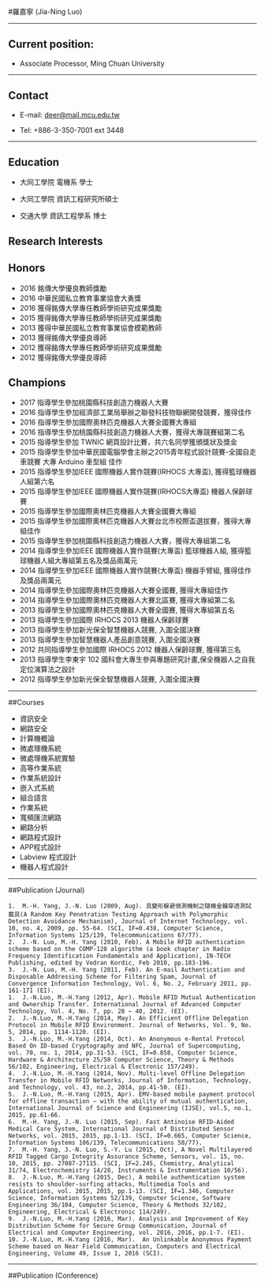 #羅嘉寧 (Jia-Ning Luo)

---


## Current position:


* Associate Processor, Ming Chuan University

---

## Contact

* E-mail: deer@mail.mcu.edu.tw

* Tel:  +886-3-350-7001 ext 3448

---

## Education

* 大同工學院 電機系 學士

* 大同工學院 資訊工程研究所碩士

* 交通大學 資訊工程學系 博士

## Research Interests


## Honors

* 2016 銘傳大學優良教師獎勵
* 2016 中華民國私立教育事業協會大勇獎
* 2016 獲得銘傳大學專任教師學術研究成果獎勵
* 2015 獲得銘傳大學專任教師學術研究成果獎勵
* 2013 獲得中華民國私立教育事業協會模範教師
* 2013 獲得銘傳大學優良導師
* 2012 獲得銘傳大學專任教師學術研究成果獎勵
* 2012 獲得銘傳大學優良導師

## Champions

* 2017 指導學生參加桃園縣科技創造力機器人大賽
* 2016 指導學生參加經濟部工業局舉辦之聯發科技物聯網開發競賽，獲得佳作
* 2016 指導學生參加國際奧林匹克機器人大賽全國賽大專組
* 2016 指導學生參加桃園縣科技創造力機器人大賽，獲得大專競賽組第二名
* 2015 指導學生參加 TWNIC 網頁設計比賽，共六名同學獲頒獎狀及獎金
* 2015 指導學生參加中華民國電腦學會主辦之2015青年程式設計競賽-全國自走車競賽 大專 Arduino 車型組 佳作
* 2015 指導學生參加IEEE 國際機器人實作競賽(IRHOCS 大專盃), 獲得籃球機器人組第六名
* 2015 指導學生參加IEEE 國際機器人實作競賽(IRHOCS大專盃) 機器人保齡球賽
* 2015 指導學生參加國際奧林匹克機器人大賽全國賽大專組
* 2015 指導學生參加國際奧林匹克機器人大賽台北市校際盃選拔賽，獲得大專組佳作
* 2015 指導學生參加桃園縣科技創造力機器人大賽，獲得大專組第二名
* 2014 指導學生參加IEEE 國際機器人實作競賽(大專盃) 籃球機器人組, 獲得籃球機器人組大專組第五名及獎品兩萬元
* 2014 指導學生參加IEEE 國際機器人實作競賽(大專盃) 機器手臂組, 獲得佳作及獎品兩萬元
* 2014 指導學生參加國際奧林匹克機器人大賽全國賽, 獲得大專組佳作
* 2014 指導學生參加國際奧林匹克機器人大賽北區賽, 獲得大專組第二名
* 2013 指導學生參加國際奧林匹克機器人大賽全國賽, 獲得大專組第五名
* 2013 指導學生參加國際 IRHOCS 2013 機器人保齡球賽
* 2013 指導學生參加新光保全智慧機器人競賽, 入圍全國決賽
* 2013 指導學生參加智慧機器人產品創意競賽, 入圍全國決賽
* 2012 共同指導學生參加國際 IRHOCS 2012 機器人保齡球賽, 獲得第三名
* 2013 指導學生李東宇 102 國科會大專生參與專題研究計畫,保全機器人之自我定位演算法之設計
* 2012 指導學生參加新光保全智慧機器人競賽, 入圍全國決賽


---
##Courses

* 資訊安全
* 網路安全
* 計算機概論
* 微處理機系統
* 微處理機系統實驗
* 高等作業系統
* 作業系統設計
* 嵌入式系統
* 組合語言
* 作業系統
* 寬頻匯流網路
* 網路分析
* 網路程式設計
* APP程式設計
* Labview 程式設計
* 機器人程式設計

---

##Publication (Journal)


	1.	M.-H. Yang, J.-N. Luo (2009, Aug). 具變形躲避偵測機制之隨機金鑰穿透測試載具(A Random Key Penetration Testing Approach with Polymorphic Detection Avoidance Mechanism), Journal of Internet Technology, vol. 10, no. 4, 2009, pp. 55-64. (SCI, IF=0.438, Computer Science, Information Systems 125/139, Telecommunications 67/77).
	2.	J.-N. Luo, M.-H. Yang (2010, Feb). A Mobile RFID authentication scheme based on the COMP-128 algorithm (a book chapter in Radio Frequency Identification Fundamentals and Application), IN-TECH Publishing, edited by Vedran Kordic, Feb 2010, pp.183-196.
	3.	J.-N. Luo, M.-H. Yang (2011, Feb). An E-mail Authentication and Disposable Addressing Scheme for Filtering Spam, Journal of Convergence Information Technology, Vol. 6, No. 2, February 2011, pp. 161-171 (EI).
	1.	J.-N.Luo, M.-H.Yang (2012, Apr). Mobile RFID Mutual Authentication and Ownership Transfer. International Journal of Advanced Computer Technology, Vol. 4, No. 7, pp. 28 ~ 40, 2012. (EI).
	2.	J.-N.Luo, M.-H.Yang (2014, May). An Efficient Offline Delegation Protocol in Mobile RFID Environment. Journal of Networks, Vol. 9, No. 5, 2014, pp. 1114-1120. (EI).
	3.	J.-N.Luo, M.-H.Yang (2014, Oct). An Anonymous e-Rental Protocol Based On ID-based Cryptography and NFC, Journal of Supercomputing, vol. 70, no. 1, 2014, pp.31-53. (SCI, IF=0.858, Computer Science, Hardware & Architecture 25/50 Computer Science, Theory & Methods   56/102, Engineering, Electrical & Electronic 157/249).
	4.	J.-N.Luo, M.-H.Yang (2014, Nov). Multi-level Offline Delegation Transfer in Mobile RFID Networks, Journal of Information, Technology, and Technology, vol. 43, no.2, 2014, pp.41-50. (EI).
	5.	J.-N.Luo, M.-H.Yang (2015, Apr). EMV-based mobile payment protocol for offline transaction – with the ability of mutual authentication, International Journal of Science and Engineering (IJSE), vol.5, no.1, 2015, pp.61-66. 
	6.	M.-H. Yang, J.-N. Luo (2015, Sep). Fast Antinoise RFID-Aided Medical Care System, International Journal of Distributed Sensor Networks, vol. 2015, 2015, pp.1-13. (SCI, IF=0.665, Computer Science, Information Systems 106/139, Telecommunications 58/77).  
	7.	M.-H. Yang, J.-N. Luo, S.-Y. Lu (2015, Oct), A Novel Multilayered RFID Tagged Cargo Integrity Assurance Scheme, Sensors, vol. 15, no. 10, 2015, pp. 27087-27115. (SCI, IF=2.245, Chemistry, Analytical 31/74, Electrochemistry 14/28, Instruments & Instrumentation 10/56).
	8.	J.-N.Luo, M.-H.Yang (2015, Dec), A mobile authentication system resists to shoulder-surfing attacks, Multimedia Tools and Applications, vol. 2015, 2015, pp.1-13. (SCI, IF=1.346, Computer Science, Information Systems 52/139, Computer Science, Software Engineering 36/104, Computer Science, Theory & Methods 32/102, Engineering, Electrical & Electronic 114/249).
	9.	J.-N.Luo, M.-H.Yang (2016, Mar). Analysis and Improvement of Key Distribution Scheme for Secure Group Communication, Journal of Electrical and Computer Engineering, vol. 2016, 2016, pp.1-7. (EI).
	10.	J.-N.Luo, M.-H.Yang (2016, Mar).  An Unlinkable Anonymous Payment Scheme based on Near Field Communication, Computers and Electrical Engineering, Volume 49, Issue 1, 2016 (SCI).

---

##Publication (Conference)
